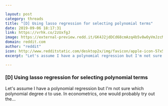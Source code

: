 ```yaml
---

layout: post
category: threads
title: "[D] Using lasso regression for selecting polynomial terms"
date: 2019-09-06 18:17:31
link: https://vrhk.co/2zUxfgJ
image: https://external-preview.redd.it/GK4J2jdDCd68cmAzq4b5v8wOyVmJzcMn471wSxWrwMY.jpg?width=316&height=165.445026178&auto=webp&s=1eacb2133b2d6aab7865e7f73a8fa346e7342354
domain: reddit.com
author: "reddit"
icon: http://www.redditstatic.com/desktop2x/img/favicon/apple-icon-57x57.png
excerpt: "Let's assume I have a polynomial regression but I'm not sure which polynomial degree `d` to use. In econometrics, one would probably try out the..."

---
```


### [D] Using lasso regression for selecting polynomial terms

Let's assume I have a polynomial regression but I'm not sure which polynomial degree `d` to use. In econometrics, one would probably try out the...
